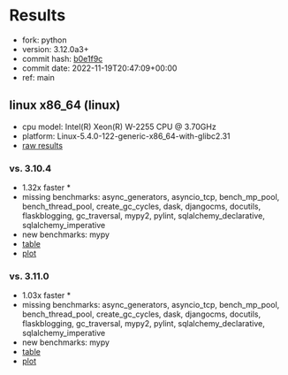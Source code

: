 # Results

- fork: python
- version: 3.12.0a3+
- commit hash: [b0e1f9c](https://github.com/python/cpython/commit/b0e1f9c)
- commit date: 2022-11-19T20:47:09+00:00
- ref: main

## linux x86_64 (linux)

- cpu model: Intel(R) Xeon(R) W-2255 CPU @ 3.70GHz
- platform: Linux-5.4.0-122-generic-x86_64-with-glibc2.31
- [raw results](bm-20221119-linux-x86_64-python-main-3.12.0a3%2B-b0e1f9c.json)

### vs. 3.10.4

- 1.32x faster \*
- missing benchmarks: async_generators, asyncio_tcp, bench_mp_pool, bench_thread_pool, create_gc_cycles, dask, djangocms, docutils, flaskblogging, gc_traversal, mypy2, pylint, sqlalchemy_declarative, sqlalchemy_imperative
- new benchmarks: mypy
- [table](bm-20221119-linux-x86_64-python-main-3.12.0a3%2B-b0e1f9c-vs-3.10.4.md)
- [plot](bm-20221119-linux-x86_64-python-main-3.12.0a3%2B-b0e1f9c-vs-3.10.4.png)

### vs. 3.11.0

- 1.03x faster \*
- missing benchmarks: async_generators, asyncio_tcp, bench_mp_pool, bench_thread_pool, create_gc_cycles, dask, djangocms, docutils, flaskblogging, gc_traversal, mypy2, pylint, sqlalchemy_declarative, sqlalchemy_imperative
- new benchmarks: mypy
- [table](bm-20221119-linux-x86_64-python-main-3.12.0a3%2B-b0e1f9c-vs-3.11.0.md)
- [plot](bm-20221119-linux-x86_64-python-main-3.12.0a3%2B-b0e1f9c-vs-3.11.0.png)

